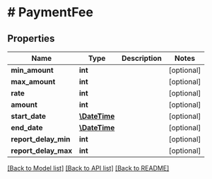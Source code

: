 # # PaymentFee

## Properties

Name | Type | Description | Notes
------------ | ------------- | ------------- | -------------
**min_amount** | **int** |  | [optional] 
**max_amount** | **int** |  | [optional] 
**rate** | **int** |  | [optional] 
**amount** | **int** |  | [optional] 
**start_date** | [**\DateTime**](\DateTime.md) |  | [optional] 
**end_date** | [**\DateTime**](\DateTime.md) |  | [optional] 
**report_delay_min** | **int** |  | [optional] 
**report_delay_max** | **int** |  | [optional] 

[[Back to Model list]](../../README.md#documentation-for-models) [[Back to API list]](../../README.md#documentation-for-api-endpoints) [[Back to README]](../../README.md)


